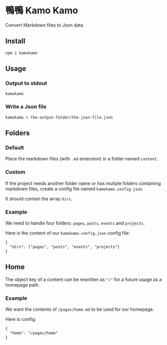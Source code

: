 # 鴨鴨 Kamo Kamo

Convert Markdown files to Json data.

## Install

`npm i kamokamo`

## Usage

### Output to stdout

`kamokamo`

### Write a Json file

`kamokamo > the-output-folder/the-json-file.json`

## Folders

### Default

Place the markdown files (with `.md` extension) in a folder named `content`.

### Custom

If the project needs another folder name or has mutiple folders containing 
markdown files, create a config file named `kamokamo.config.json`.

It should contain the array `dirs`.

### Example

We need to handle four folders: `pages`, `posts`, `events` and `projects`.

Here is the content of our `kamokamo.config.json` config file:

```
{
  "dirs": ["pages", "posts", "events", "projects"]
}
```

## Home

The object key of a content can be rewritten as `"/"` for a future usage 
as a homepage path.

### Example

We want the contents of `/pages/home.md` to be used for our homepage.

Here is config:

```
{
  "home": "/pages/home"
}
```